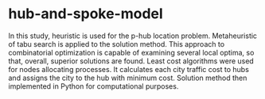 # hub-and-spoke-model
In this study, heuristic is used for the p-hub location problem. Metaheuristic of tabu search is applied to the solution method. 
This approach to combinatorial optimization is capable of examining several local optima, so that, overall, superior solutions are found. 
Least cost algorithms were used for nodes allocating processes. It calculates each city traffic cost to hubs and assigns the city to the hub with minimum cost. 
Solution method then implemented in Python for computational purposes.
